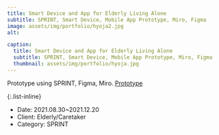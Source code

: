 ```yaml
---
title: Smart Device and App for Elderly Living Alone
subtitle: SPRINT, Smart Device, Mobile App Prototype, Miro, Figma 
image: assets/img/portfolio/hyoja2.jpg
alt: 

caption:
  title: Smart Device and App for Elderly Living Alone
  subtitle: SPRINT, Smart Device, Mobile App Prototype, Miro, Figma 
  thumbnail: assets/img/portfolio/hyoja.jpg
---
```

Prototype using SPRINT, Figma, Miro.
[Prototype](https://drive.google.com/file/d/1fS7Hvj1vvtxZeXR4eE7k_WaH_rZEiGjO/view?usp=sharing)

{:.list-inline}
- Date: 2021.08.30~2021.12.20
- Client: Elderly/Caretaker
- Category: SPRINT